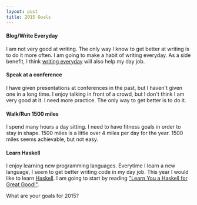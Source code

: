 ```yaml
---
layout: post
title: 2015 Goals
---
```


#### Blog/Write Everyday
I am not very good at writing. The only way I know to get better at writing is to do it more often. I am going to make a habit of writing everyday. As a side benefit, I think [writing everyday](http://www.shubhro.com/2014/12/27/software-engineers-should-write/) will also help my day job.

#### Speak at a conference
I have given presentations at conferences in the past, but I haven't given one in a long time. I enjoy talking in front of a crowd, but I don't think I am very good at it. I need more practice. The only way to get better is to do it.

#### Walk/Run 1500 miles
I spend many hours a day sitting. I need to have fitness goals in order to stay in shape. 1500 miles is a little over 4 miles per day for the year. 1500 miles seems achievable, but not easy.

#### Learn Haskell
I enjoy learning new programming languages. Everytime I learn a new language, I seem to get better writing code in my day job. This year I would like to learn [Haskell](https://www.haskell.org). I am going to start by reading ["Learn You a Haskell for Great Good!"](http://learnyouahaskell.com/).

What are your goals for 2015?

